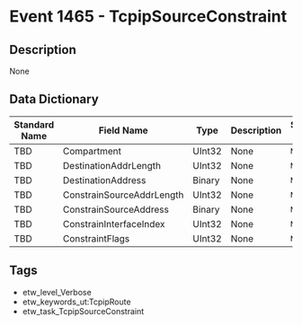 # Event 1465 - TcpipSourceConstraint

## Description
None

## Data Dictionary
|Standard Name|Field Name|Type|Description|Sample Value|
|---|---|---|---|---|
|TBD|Compartment|UInt32|None|`None`|
|TBD|DestinationAddrLength|UInt32|None|`None`|
|TBD|DestinationAddress|Binary|None|`None`|
|TBD|ConstrainSourceAddrLength|UInt32|None|`None`|
|TBD|ConstrainSourceAddress|Binary|None|`None`|
|TBD|ConstrainInterfaceIndex|UInt32|None|`None`|
|TBD|ConstraintFlags|UInt32|None|`None`|

## Tags
* etw_level_Verbose
* etw_keywords_ut:TcpipRoute
* etw_task_TcpipSourceConstraint